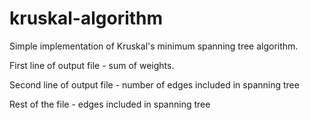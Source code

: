 # kruskal-algorithm
Simple implementation of Kruskal's minimum spanning tree algorithm.



First line of output file - sum of weights.

Second line of output file - number of edges included in spanning tree

Rest of the file - edges included in spanning tree
